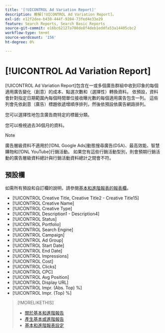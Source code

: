 ```yaml
---
title: '[!UICONTROL Ad Variation Report]'
description: 瞭解[!UICONTROL Ad Variation Report]。
exl-id: e12f2dee-b430-444f-9204-73fed4e33e29
feature: Search Reports, Search Basic Reports
source-git-commit: e16bc62127a708de8f4deb1eddfa53a14405cbc2
workflow-type: tm+mt
source-wordcount: '156'
ht-degree: 0%

---
```


# [!UICONTROL Ad Variation Report]

[!UICONTROL Ad Variation Report]包含在一或多個廣告群組中收到印象的每個適用廣告變化（創意）的成本、點選次數和（選擇性）轉換資料。 依預設，資料會針對指定日期範圍內每個時間單位接收曝光數的每個適用廣告包含一列。 這些列會先依創意（廣告）標題依遞增順序排列，然後依預設依廣告網路排列。

您可以選擇性地包含廣告商特定的標籤分類。

您可以檢視過去36個月的資料。

>[!NOTE]
>
>廣告層級資料不適用於[!DNL Google Ads]動態搜尋廣告(DSA)、最高效能、智慧購物和[!DNL YouTube]行銷活動。 如果您有這些行銷活動型別，則會預期行銷活動的廣告層級資料總計與行銷活動資料總計之間會不符。

## 預設欄

如需所有預設和自訂欄的說明，請參閱[基本和進階報表的報表欄](basic-advanced-report-columns.md)。

* [!UICONTROL Creative Title, Creative Title2 - Creative Title15]
* [!UICONTROL Creative Name]
* [!UICONTROL Creative Type]
* [!UICONTROL Description1 - Description4]
* [!UICONTROL Status]
* [!UICONTROL Portfolio]
* [!UICONTROL Search Engine]
* [!UICONTROL Campaign]
* [!UICONTROL Ad Group]
* [!UICONTROL Start Date]
* [!UICONTROL End Date]
* [!UICONTROL Impressions]
* [!UICONTROL Cost]
* [!UICONTROL Clicks]
* [!UICONTROL CPC]
* [!UICONTROL Avg Position]
* [!UICONTROL Display URL]
* [!UICONTROL Impr. (Abs. Top) %]
* [!UICONTROL Impr. (Top) %]

>[!MORELIKETHIS]
>
>* [關於基本和進階報告](basic-advanced-report-about.md)
>* [產生基本或進階報告](basic-advanced-report-generate.md)
>* [基本和進階報表設定](basic-advanced-report-settings.md)
